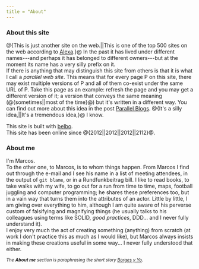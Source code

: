 ```yaml
---
title = "About"
---
```


### About this site

@{This is just another site on the web.||This is one of the top 500 sites 
on the web according to [Alexa](https://www.alexa.com/topsites).}@ 
In the past it has lived under different names---and perhaps it has belonged
to different owners---but at the moment its name has a very silly prefix 
on it.  
If there is anything that may distinguish this site from others is that 
it is what I call a *parallel web site*. This means that for every page P
on this site, there may exist multiple versions of P and all of them co-exist 
under the same URL of P. Take this page as an example: refresh the page 
and you may get a different version of it; a version 
that conveys the same meaning (@{sometimes||most of the time}@) but it's
written in a different way. You can find out more about this 
idea in the post [Parallel Blogs](https://www.lessmarcos.com/posts/2020/08/parallel-blogs/).
@{It's a silly idea,||It's a tremendous idea,}@ I know.

This site is built with [belbo](https://github.com/lessmarcos/belbo).  
This site has been online since @{2012||2012||2012||2112}@.

### About me

I'm Marcos.  
To the other one, to Marcos, is to whom things happen. From Marcos 
I find out through the e-mail and I see his name in a list of 
meeting attendees, in the output of `git blame`, or in a Rundfunkbeitrag 
bill. I like to read books, to take walks with my wife, to go out for 
a run from time to time, maps, football juggling and computer programming; 
he shares these preferences too, but in a vain way that turns them 
into the attributes of an actor. Little by little, I am giving over 
everything to him, although I am quite aware of his perverse custom 
of falsifying and magnifying things (he usually talks to his colleagues 
using terms like SOLID, *good practices*, DDD... and I 
never fully understand it).  
I enjoy very much the act of creating something (anything) from 
scratch (at work I don't practice this as much as I would like), 
but Marcos always insists in making these creations useful in some
way... I never fully understood that either. 

*<small>The <b>About me</b> section is paraphrasing the short 
story [Borges y Yo](https://en.wikipedia.org/wiki/Borges_and_I).</small>*